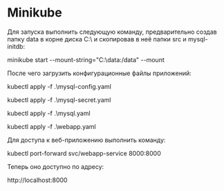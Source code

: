 # Minikube
 

Для запуска выполнить следующую команду, предварительно создав папку data в корне диска C:\ и скопировав в неё папки src и mysql-initdb:

minikube start --mount-string="C:\data:/data" --mount

После чего загрузить конфигурационные файлы приложений:

kubectl apply -f .\mysql-config.yaml

kubectl apply -f .\mysql-secret.yaml

kubectl apply -f .\mysql.yaml

kubectl apply -f .\webapp.yaml

Для доступа к веб-приложению выполнить команду:

kubectl port-forward svc/webapp-service 8000:8000

Теперь оно доступно по адресу:

http://localhost:8000
